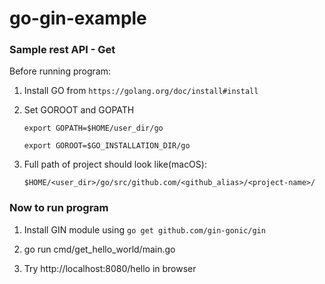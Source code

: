 # go-gin-example

### Sample rest API - Get

Before running program: 

1. Install GO from 
    `https://golang.org/doc/install#install`

2. Set GOROOT and GOPATH
    
    `export GOPATH=$HOME/user_dir/go`

    `export GOROOT=$GO_INSTALLATION_DIR/go`
    
3. Full path of project should look like(macOS): 

    `$HOME/<user_dir>/go/src/github.com/<github_alias>/<project-name>/`

### Now to run program

1. Install GIN module using `go get github.com/gin-gonic/gin`

2. go run cmd/get_hello_world/main.go

3. Try http://localhost:8080/hello in browser

